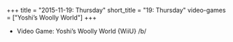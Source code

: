 +++
title = "2015-11-19: Thursday"
short_title = "19: Thursday"
video-games = ["Yoshi’s Woolly World"]
+++


* Video Game: Yoshi’s Woolly World {WiiU} /b/